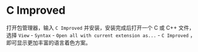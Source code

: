 # C Improved

打开包管理器，输入 `C Improved` 并安装，安装完成后打开一个 C 或 C++ 文件，选择 `View` - `Syntax` - `Open all with current extension as...` - `C Improved` ，即可显示更加丰富的语言着色方案。